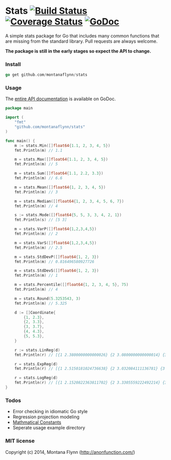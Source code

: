 # Stats [![Build Status](https://img.shields.io/wercker/ci/548fca786b3ba8733d7f219d.svg)](https://app.wercker.com/project/bykey/2eafc5c6f7c702b53d967aef3b2bb65e) [![Coverage Status](https://img.shields.io/coveralls/montanaflynn/stats.svg)](https://coveralls.io/r/montanaflynn/stats?branch=master) [![GoDoc](https://godoc.org/github.com/montanaflynn/stats?status.svg)](https://godoc.org/github.com/montanaflynn/stats)

A simple stats package for Go that includes many common functions that are missing from the standard library. Pull requests are always welcome.

__The package is still in the early stages so expect the API to change.__ 

### Install

```go
go get github.com/montanaflynn/stats
```

### Usage

The [entire API documentation](http://godoc.org/github.com/montanaflynn/stats) is available on GoDoc.

```go
package main

import (
    "fmt"
    "github.com/montanaflynn/stats"
)

func main() {
    m := stats.Min([]float64{1.1, 2, 3, 4, 5})
    fmt.Println(m) // 1.1

    m = stats.Max([]float64{1.1, 2, 3, 4, 5})
    fmt.Println(m) // 5

    m = stats.Sum([]float64{1.1, 2.2, 3.3})
    fmt.Println(m) // 6.6

    m = stats.Mean([]float64{1, 2, 3, 4, 5})
    fmt.Println(m) // 3

    m = stats.Median([]float64{1, 2, 3, 4, 5, 6, 7})
    fmt.Println(m) // 4

    s := stats.Mode([]float64{5, 5, 3, 3, 4, 2, 1})
    fmt.Println(s) // [5 3]

    m = stats.VarP([]float64{1,2,3,4,5})
    fmt.Println(m) // 2

    m = stats.VarS([]float64{1,2,3,4,5})
    fmt.Println(m) // 2.5

    m = stats.StdDevP([]float64{1, 2, 3})
    fmt.Println(m) // 0.816496580927726

    m = stats.StdDevS([]float64{1, 2, 3})
    fmt.Println(m) // 1

    m = stats.Percentile([]float64{1, 2, 3, 4, 5}, 75)
    fmt.Println(m) // 4

    m = stats.Round(5.3253543, 3)
    fmt.Println(m) // 5.325

    d := []Coordinate{
        {1, 2.3},
        {2, 3.3},
        {3, 3.7},
        {4, 4.3},
        {5, 5.3},
    }

    r := stats.LinReg(d)
    fmt.Println(r) // [{1 2.3800000000000026} {2 3.0800000000000014} {3 3.7800000000000002} {4 4.479999999999999} {5 5.179999999999998}]

    r = stats.ExpReg(d)
    fmt.Println(r) // [{1 2.5150181024736638} {2 3.032084111136781} {3 3.6554544271334493} {4 4.406984298281804} {5 5.313022222665875}]

    r = stats.LogReg(d)
    fmt.Println(r) // [{1 2.1520822363811702} {2 3.3305559222492214} {3 4.019918836568674} {4 4.509029608117273} {5 4.888413396683663}]
}
```

### Todos

- Error checking in idiomatic Go style
- Regression projection modeling
- [Mathmatical Constants](http://en.wikipedia.org/wiki/Mathematical_constant)
- Seperate usage example directory

### MIT license

Copyright (c) 2014, Montana Flynn (http://anonfunction.com/)
